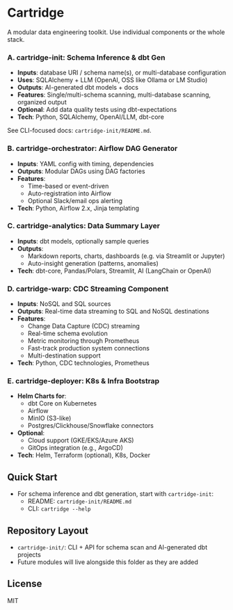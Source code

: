 # Cartridge

A modular data engineering toolkit. Use individual components or the whole stack.

### A. cartridge-init: Schema Inference & dbt Gen
- **Inputs**: database URI / schema name(s), or multi-database configuration
- **Uses**: SQLAlchemy + LLM (OpenAI, OSS like Ollama or LM Studio)
- **Outputs**: AI-generated dbt models + docs
- **Features**: Single/multi-schema scanning, multi-database scanning, organized output
- **Optional**: Add data quality tests using dbt-expectations
- **Tech**: Python, SQLAlchemy, OpenAI/LLM, dbt-core

See CLI-focused docs: `cartridge-init/README.md`.

### B. cartridge-orchestrator: Airflow DAG Generator
- **Inputs**: YAML config with timing, dependencies
- **Outputs**: Modular DAGs using DAG factories
- **Features**:
  - Time-based or event-driven
  - Auto-registration into Airflow
  - Optional Slack/email ops alerting
- **Tech**: Python, Airflow 2.x, Jinja templating

### C. cartridge-analytics: Data Summary Layer
- **Inputs**: dbt models, optionally sample queries
- **Outputs**:
  - Markdown reports, charts, dashboards (e.g. via Streamlit or Jupyter)
  - Auto-insight generation (patterns, anomalies)
- **Tech**: dbt-core, Pandas/Polars, Streamlit, AI (LangChain or OpenAI)

### D. cartridge-warp: CDC Streaming Component
- **Inputs**: NoSQL and SQL sources
- **Outputs**: Real-time data streaming to SQL and NoSQL destinations
- **Features**:
  - Change Data Capture (CDC) streaming
  - Real-time schema evolution
  - Metric monitoring through Prometheus
  - Fast-track production system connections
  - Multi-destination support
- **Tech**: Python, CDC technologies, Prometheus

### E. cartridge-deployer: K8s & Infra Bootstrap
- **Helm Charts for**:
  - dbt Core on Kubernetes
  - Airflow
  - MinIO (S3-like)
  - Postgres/Clickhouse/Snowflake connectors
- **Optional**:
  - Cloud support (GKE/EKS/Azure AKS)
  - GitOps integration (e.g., ArgoCD)
- **Tech**: Helm, Terraform (optional), K8s, Docker

## Quick Start

- For schema inference and dbt generation, start with `cartridge-init`:
  - README: `cartridge-init/README.md`
  - CLI: `cartridge --help`

## Repository Layout

- `cartridge-init/`: CLI + API for schema scan and AI-generated dbt projects
- Future modules will live alongside this folder as they are added

## License

MIT
